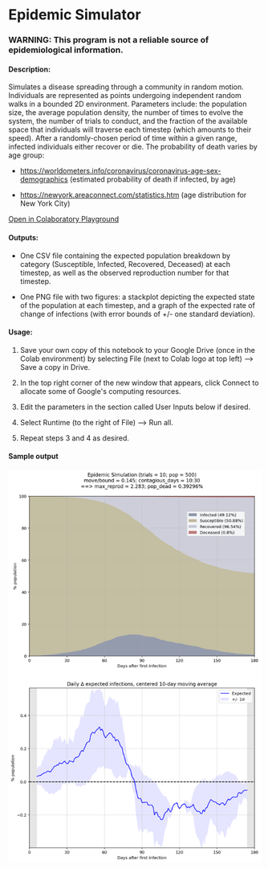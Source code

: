 <h1>Epidemic Simulator</h1>

<h3>WARNING: This program is not a reliable source of epidemiological information.</h3>

<h4>Description:</h4>
<p>Simulates a disease spreading through a community in random motion. Individuals are represented as points undergoing independent random walks in a bounded 2D environment. Parameters include: the population size, the average population density, the number of times to evolve the system, the number of trials to conduct, and the fraction of the available space that individuals will traverse each timestep (which amounts to their speed). After a randomly-chosen period of time within a given range, infected individuals either recover or die. The probability of death varies by age group:</p>
<p>

- <a href="https://www.worldometers.info/coronavirus/coronavirus-age-sex-demographics">https://worldometers.info/coronavirus/coronavirus-age-sex-demographics</a> (estimated probability of death if infected, by age)</p>
<p>

- <a href="https://newyork.areaconnect.com/statistics.htm">https://newyork.areaconnect.com/statistics.htm</a> (age distribution for New York City)</p>
  
 
<a href="https://colab.research.google.com/github/brayvid/EpidemicSimulator/blob/master/epidemic_simulator.ipynb">Open in Colaboratory Playground</a>

<h4>Outputs:</h4>
<p>
  
- One CSV file containing the expected population breakdown by category (Susceptible, Infected, Recovered, Deceased) at each timestep, as well as the observed reproduction number for that timestep.</p>

<p>

- One PNG file with two figures: a stackplot depicting the expected state of the population at each timestep, and a graph of the expected rate of change of infections (with error bounds of +/- one standard deviation).<p>

<h4>Usage:</h4>
<p>
  
1. Save your own copy of this notebook to your Google Drive (once in the Colab environment) by selecting File (next to Colab logo at top left) --> Save a copy in Drive.</p>

<p>
  
2. In the top right corner of the new window that appears, click Connect to allocate some of Google's computing resources.</p>

<p>
  
3. Edit the parameters in the section called User Inputs below if desired.</p>

<p>
  
4. Select Runtime (to the right of File) --> Run all.</p>

<p>
  
5. Repeat steps 3 and 4 as desired.</p>


<h4>Sample output</h4>
<img src="https://raw.githubusercontent.com/brayvid/EpidemicSimulator/master/sample_output/plot_1587209622.png">
